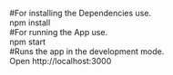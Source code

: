 #For installing the Dependencies use.<br />
npm install <br />
#For running the App use. <br />
npm start  <br />
#Runs the app in the development mode. <br />
Open http://localhost:3000
